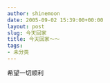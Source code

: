 ```yaml
---
author: shinemoon
date: 2005-09-02 15:39:00+00:00
layout: post
slug: 今天回家
title: 今天回家～～
tags:
- 未分类
---
```


希望一切顺利

